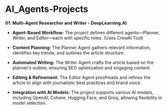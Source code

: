 # AI_Agents-Projects

**01. Multi-Agent Researcher and Writer - DeepLearning.AI**

- **Agent-Based Workflow:** The project defines different agents—Planner, Writer, and Editor—each with specific roles. (Uses CrewAI Tool)

- **Content Planning:** The Planner Agent gathers relevant information, identifies key trends, and outlines the article structure.

- **Automated Writing:** The Writer Agent crafts the article based on the planner’s outline, ensuring SEO optimization and engaging content.

- **Editing & Refinement:** The Editor Agent proofreads and refines the article to align with journalistic best practices and brand voice.

- **Integration with AI Models:** The project supports various AI models, including OpenAI, Cohere, Hugging Face, and Groq, allowing flexibility in model selection.

